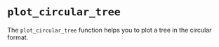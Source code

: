 # `plot_circular_tree`

The `plot_circular_tree` function helps you to plot a tree in the circular format.




